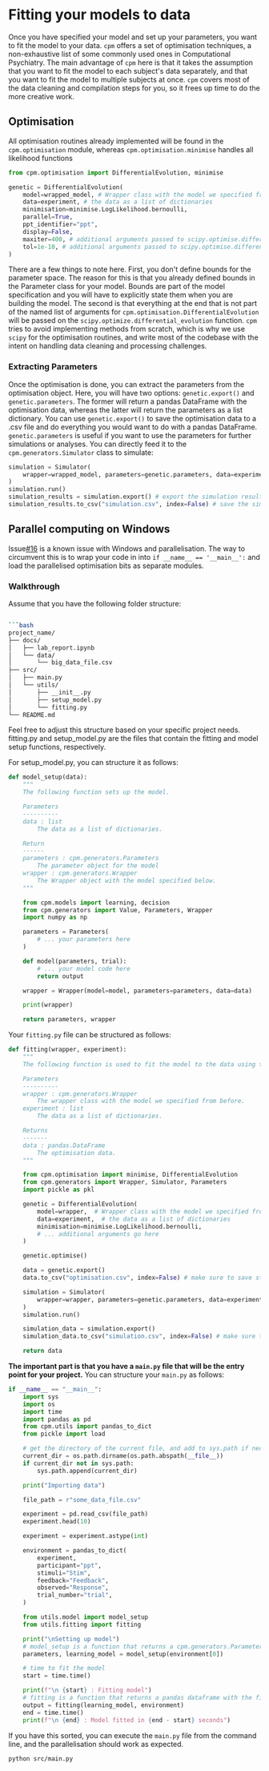 # Fitting your models to data

Once you have specified your model and set up your parameters, you want to fit the model to your data.
`cpm` offers a set of optimisation techniques, a non-exhaustive list of some commonly used ones in Computational Psychiatry.
The main advantage of `cpm` here is that it takes the assumption that you want to fit the model to each subject's data separately, and that you want to fit the model to multiple subjects at once.
`cpm` covers most of the data cleaning and compilation steps for you, so it frees up time to do the more creative work.

## Optimisation

All optimisation routines already implemented will be found in the `cpm.optimisation` module, whereas `cpm.optimisation.minimise` handles all likelihood functions

```python
from cpm.optimisation import DifferentialEvolution, minimise

genetic = DifferentialEvolution(
    model=wrapped_model, # Wrapper class with the model we specified from before
    data=experiment, # the data as a list of dictionaries
    minimisation=minimise.LogLikelihood.bernoulli,
    parallel=True,
    ppt_identifier="ppt",
    display=False,
    maxiter=400, # additional arguments passed to scipy.optimise.differential_evolution
    tol=1e-10, # additional arguments passed to scipy.optimise.differential_evolution
)
```

There are a few things to note here.
First, you don't define bounds for the parameter space.
The reason for this is that you already defined bounds in the Parameter class for your model.
Bounds are part of the model specification and you will have to explicitly state them when you are building the model.
The second is that everything at the end that is not part of the named list of arguments for `cpm.optimisation.DifferentialEvolution` will be passed on the `scipy.optimize.differential_evolution` function.
`cpm` tries to avoid implementing methods from scratch, which is why we use `scipy` for the optimisation routines, and write most of the codebase with the intent on handling data cleaning and processing challenges.

### Extracting Parameters

Once the optimisation is done, you can extract the parameters from the optimisation object.
Here, you will have two options: `genetic.export()` and `genetic.parameters`.
The former will return a pandas DataFrame with the optimisation data, whereas the latter will return the parameters as a list dictionary.
You can use `genetic.export()` to save the optimisation data to a .csv file and do everything you would want to do with a pandas DataFrame.
`genetic.parameters` is useful if you want to use the parameters for further simulations or analyses.
You can directly feed it to the `cpm.generators.Simulator` class to simulate:

```python
simulation = Simulator(
    wrapper=wrapped_model, parameters=genetic.parameters, data=experiment
)
simulation.run()
simulation_results = simulation.export() # export the simulation results to a pandas DataFrame
simulation_results.to_csv("simulation.csv", index=False) # save the simulation results to a .csv file
```

## Parallel computing on Windows

Issue[#16](https://github.com/DevComPsy/modelling-toolbox/issues/16) is a known issue with Windows and parallelisation.
The way to circumvent this is to wrap your code in into `if __name__ == '__main__':` and load the parallelised optimisation bits as separate modules.

### Walkthrough

Assume that you have the following folder structure:

```bash

```bash
project_name/
├── docs/
│   ├── lab_report.ipynb
│   └── data/
│       └── big_data_file.csv
├── src/
│   ├── main.py
│   └── utils/
│       ├── __init__.py
│       ├── setup_model.py
│       └── fitting.py
└── README.md
```

Feel free to adjust this structure based on your specific project needs.
fitting.py and setup_model.py are the files that contain the fitting and model setup functions, respectively.

For setup_model.py, you can structure it as follows:

```python
def model_setup(data):
    """
    The following function sets up the model.

    Parameters
    ----------
    data : list
        The data as a list of dictionaries.

    Return
    ------
    parameters : cpm.generators.Parameters
        The parameter object for the model
    wrapper : cpm.generators.Wrapper
        The Wrapper object with the model specified below.
    """

    from cpm.models import learning, decision
    from cpm.generators import Value, Parameters, Wrapper
    import numpy as np

    parameters = Parameters(
        # ... your parameters here
    )

    def model(parameters, trial):
        # ... your model code here
        return output

    wrapper = Wrapper(model=model, parameters=parameters, data=data)

    print(wrapper)

    return parameters, wrapper
```

Your `fitting.py` file can be structured as follows:

```python
def fitting(wrapper, experiment):
    """
    The following function is used to fit the model to the data using the Differential Evolution algorithm. The function also saves the optimisation data and the simulation data as .csv files.

    Parameters
    ----------
    wrapper : cpm.generators.Wrapper
        The wrapper class with the model we specified from before.
    experiment : list
        The data as a list of dictionaries.

    Returns
    -------
    data : pandas.DataFrame
        The optimisation data.
    """

    from cpm.optimisation import minimise, DifferentialEvolution
    from cpm.generators import Wrapper, Simulator, Parameters
    import pickle as pkl

    genetic = DifferentialEvolution(
        model=wrapper,  # Wrapper class with the model we specified from before
        data=experiment,  # the data as a list of dictionaries
        minimisation=minimise.LogLikelihood.bernoulli,
        # ... additional arguments go here
    )

    genetic.optimise()

    data = genetic.export()
    data.to_csv("optimisation.csv", index=False) # make sure to save stuff

    simulation = Simulator(
        wrapper=wrapper, parameters=genetic.parameters, data=experiment
    )
    simulation.run()

    simulation_data = simulation.export()
    simulation_data.to_csv("simulation.csv", index=False) # make sure to save stuff

    return data

```

**The important part is that you have a `main.py` file that will be the entry point for your project.**
You can structure your `main.py` as follows:

```python
if __name__ == "__main__":
    import sys
    import os
    import time
    import pandas as pd
    from cpm.utils import pandas_to_dict
    from pickle import load

    # get the directory of the current file, and add to sys.path if necessary
    current_dir = os.path.dirname(os.path.abspath(__file__))
    if current_dir not in sys.path:
        sys.path.append(current_dir)

    print("Importing data")

    file_path = r"some_data_file.csv"

    experiment = pd.read_csv(file_path)
    experiment.head(10)

    experiment = experiment.astype(int)

    environment = pandas_to_dict(
        experiment,
        participant="ppt",
        stimuli="Stim",
        feedback="Feedback",
        observed="Response",
        trial_number="trial",
    )

    from utils.model import model_setup
    from utils.fitting import fitting

    print("\nSetting up model")
    # model_setup is a function that returns a cpm.generators.Parameters and a cpm.generators.Wrapper object
    parameters, learning_model = model_setup(environment[0])

    # time to fit the model
    start = time.time()

    print(f"\n {start} : Fitting model")
    # fitting is a function that returns a pandas dataframe with the fitted parameters and other information
    output = fitting(learning_model, environment)
    end = time.time()
    print(f"\n {end} : Model fitted in {end - start} seconds")
```

If you have this sorted, you can execute the `main.py` file from the command line, and the parallelisation should work as expected.

```bash
python src/main.py
```